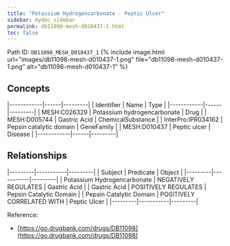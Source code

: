 ```yaml
---
title: "Potassium Hydrogencarbonate - Peptic Ulcer"
sidebar: mydoc_sidebar
permalink: db11098-mesh-d010437-1.html
toc: false 
---
```



Path ID: `DB11098_MESH_D010437_1`
{% include image.html url="images/db11098-mesh-d010437-1.png" file="db11098-mesh-d010437-1.png" alt="db11098-mesh-d010437-1" %}

## Concepts

|------------|------|---------|
| Identifier | Name | Type    |
|------------|------|---------|
| MESH:C026329 | Potassium hydrogencarbonate | Drug |
| MESH:D005744 | Gastric Acid | ChemicalSubstance |
| InterPro:IPR034162 | Pepsin catalytic domain | GeneFamily |
| MESH:D010437 | Peptic ulcer | Disease |
|------------|------|---------|

## Relationships

|---------|-----------|---------|
| Subject | Predicate | Object  |
|---------|-----------|---------|
| Potassium Hydrogencarbonate | NEGATIVELY REGULATES | Gastric Acid |
| Gastric Acid | POSITIVELY REGULATES | Pepsin Catalytic Domain |
| Pepsin Catalytic Domain | POSITIVELY CORRELATED WITH | Peptic Ulcer |
|---------|-----------|---------|

Reference: 
  - [https://go.drugbank.com/drugs/DB11098](https://go.drugbank.com/drugs/DB11098)
